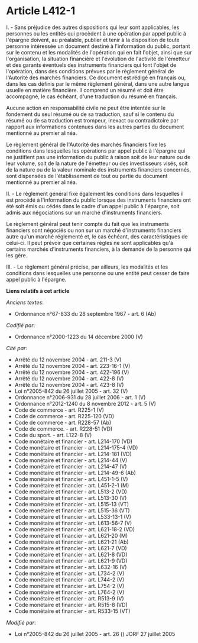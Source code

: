# Article L412-1

I. - Sans préjudice des autres dispositions qui leur sont applicables, les personnes ou les entités qui procèdent à une
opération par appel public à l'épargne doivent, au préalable, publier et tenir à la disposition de toute personne intéressée
un document destiné à l'information du public, portant sur le contenu et les modalités de l'opération qui en fait l'objet,
ainsi que sur l'organisation, la situation financière et l'évolution de l'activité de l'émetteur et des garants éventuels des
instruments financiers qui font l'objet de l'opération, dans des conditions prévues par le règlement général de l'Autorité
des marchés financiers. Ce document est rédigé en français ou, dans les cas définis par le même règlement général, dans une
autre langue usuelle en matière financière. Il comprend un résumé et doit être accompagné, le cas échéant, d'une traduction
du résumé en français.

Aucune action en responsabilité civile ne peut être intentée sur le fondement du seul résumé ou de sa traduction, sauf si le
contenu du résumé ou de sa traduction est trompeur, inexact ou contradictoire par rapport aux informations contenues dans les
autres parties du document mentionné au premier alinéa.

Le règlement général de l'Autorité des marchés financiers fixe les conditions dans lesquelles les opérations par appel public
à l'épargne qui ne justifient pas une information du public à raison soit de leur nature ou de leur volume, soit de la nature
de l'émetteur ou des investisseurs visés, soit de la nature ou de la valeur nominale des instruments financiers concernés,
sont dispensées de l'établissement de tout ou partie du document mentionné au premier alinéa.

II. - Le règlement général fixe également les conditions dans lesquelles il est procédé à l'information du public lorsque des
instruments financiers ont été soit émis ou cédés dans le cadre d'un appel public à l'épargne, soit admis aux négociations
sur un marché d'instruments financiers.

Le règlement général peut tenir compte du fait que les instruments financiers sont négociés ou non sur un marché
d'instruments financiers autre qu'un marché réglementé et, le cas échéant, des caractéristiques de celui-ci. Il peut prévoir
que certaines règles ne sont applicables qu'à certains marchés d'instruments financiers, à la demande de la personne qui les
gère.

III. - Le règlement général précise, par ailleurs, les modalités et les conditions dans lesquelles une personne ou une entité
peut cesser de faire appel public à l'épargne.

**Liens relatifs à cet article**

_Anciens textes_:

  - Ordonnance n°67-833 du 28 septembre 1967 - art. 6 (Ab)

_Codifié par_:

  - Ordonnance n°2000-1223 du 14 décembre 2000 (V)

_Cité par_:

  - Arrêté du 12 novembre 2004 - art. 211-3 (V)
  - Arrêté du 12 novembre 2004 - art. 223-16-1 (V)
  - Arrêté du 12 novembre 2004 - art. 422-196 (V)
  - Arrêté du 12 novembre 2004 - art. 422-8 (V)
  - Arrêté du 12 novembre 2004 - art. 423-8 (V)
  - Loi n°2005-842 du 26 juillet 2005 - art. 32 (V)
  - Ordonnance n°2006-931 du 28 juillet 2006 - art. 1 (V)
  - Ordonnance n°2012-1240 du 8 novembre 2012 - art. 5 (V)
  - Code de commerce - art. R225-1 (V)
  - Code de commerce - art. R225-120 (VD)
  - Code de commerce - art. R228-57 (Ab)
  - Code de commerce. - art. R228-51 (VD)
  - Code du sport. - art. L122-8 (V)
  - Code monétaire et financier - art. L214-170 (VD)
  - Code monétaire et financier - art. L214-175-4 (VD)
  - Code monétaire et financier - art. L214-181 (VD)
  - Code monétaire et financier - art. L214-44 (V)
  - Code monétaire et financier - art. L214-47 (V)
  - Code monétaire et financier - art. L214-49-6 (Ab)
  - Code monétaire et financier - art. L451-1-5 (V)
  - Code monétaire et financier - art. L451-2-1 (M)
  - Code monétaire et financier - art. L513-2 (VD)
  - Code monétaire et financier - art. L513-30 (V)
  - Code monétaire et financier - art. L515-13 (VT)
  - Code monétaire et financier - art. L515-36 (VT)
  - Code monétaire et financier - art. L533-13-1 (V)
  - Code monétaire et financier - art. L613-56-7 (V)
  - Code monétaire et financier - art. L621-18-2 (VD)
  - Code monétaire et financier - art. L621-20 (M)
  - Code monétaire et financier - art. L621-21 (Ab)
  - Code monétaire et financier - art. L621-7 (VD)
  - Code monétaire et financier - art. L621-8 (VD)
  - Code monétaire et financier - art. L621-9 (VD)
  - Code monétaire et financier - art. L632-16 (V)
  - Code monétaire et financier - art. L734-2 (V)
  - Code monétaire et financier - art. L744-2 (V)
  - Code monétaire et financier - art. L754-2 (V)
  - Code monétaire et financier - art. L764-2 (V)
  - Code monétaire et financier - art. R513-9 (V)
  - Code monétaire et financier - art. R515-8 (VD)
  - Code monétaire et financier - art. R533-15 (VT)

_Modifié par_:

  - Loi n°2005-842 du 26 juillet 2005 - art. 26 () JORF 27 juillet 2005
